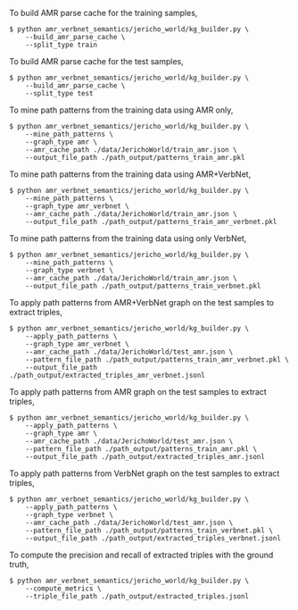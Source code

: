 
To build AMR parse cache for the training samples,
```
$ python amr_verbnet_semantics/jericho_world/kg_builder.py \
    --build_amr_parse_cache \
    --split_type train 
```

To build AMR parse cache for the test samples,
```
$ python amr_verbnet_semantics/jericho_world/kg_builder.py \
    --build_amr_parse_cache \
    --split_type test 
```

To mine path patterns from the training data using AMR only,
```
$ python amr_verbnet_semantics/jericho_world/kg_builder.py \
    --mine_path_patterns \
    --graph_type amr \
    --amr_cache_path ./data/JerichoWorld/train_amr.json \
    --output_file_path ./path_output/patterns_train_amr.pkl 
```

To mine path patterns from the training data using AMR+VerbNet,
```
$ python amr_verbnet_semantics/jericho_world/kg_builder.py \
    --mine_path_patterns \
    --graph_type amr_verbnet \
    --amr_cache_path ./data/JerichoWorld/train_amr.json \
    --output_file_path ./path_output/patterns_train_amr_verbnet.pkl 
```

To mine path patterns from the training data using only VerbNet,
```
$ python amr_verbnet_semantics/jericho_world/kg_builder.py \
    --mine_path_patterns \
    --graph_type verbnet \
    --amr_cache_path ./data/JerichoWorld/train_amr.json \
    --output_file_path ./path_output/patterns_train_verbnet.pkl 
```

To apply path patterns from AMR+VerbNet graph on the test samples to extract triples,
```
$ python amr_verbnet_semantics/jericho_world/kg_builder.py \
    --apply_path_patterns \
    --graph_type amr_verbnet \
    --amr_cache_path ./data/JerichoWorld/test_amr.json \
    --pattern_file_path ./path_output/patterns_train_amr_verbnet.pkl \
    --output_file_path ./path_output/extracted_triples_amr_verbnet.jsonl
```

To apply path patterns from AMR graph on the test samples to extract triples,
```
$ python amr_verbnet_semantics/jericho_world/kg_builder.py \
    --apply_path_patterns \
    --graph_type amr \
    --amr_cache_path ./data/JerichoWorld/test_amr.json \
    --pattern_file_path ./path_output/patterns_train_amr.pkl \
    --output_file_path ./path_output/extracted_triples_amr.jsonl
```

To apply path patterns from VerbNet graph on the test samples to extract triples,
```
$ python amr_verbnet_semantics/jericho_world/kg_builder.py \
    --apply_path_patterns \
    --graph_type verbnet \
    --amr_cache_path ./data/JerichoWorld/test_amr.json \
    --pattern_file_path ./path_output/patterns_train_verbnet.pkl \
    --output_file_path ./path_output/extracted_triples_verbnet.jsonl
```

To compute the precision and recall of extracted triples with the ground truth,
```
$ python amr_verbnet_semantics/jericho_world/kg_builder.py \
    --compute_metrics \
    --triple_file_path ./path_output/extracted_triples.jsonl
```